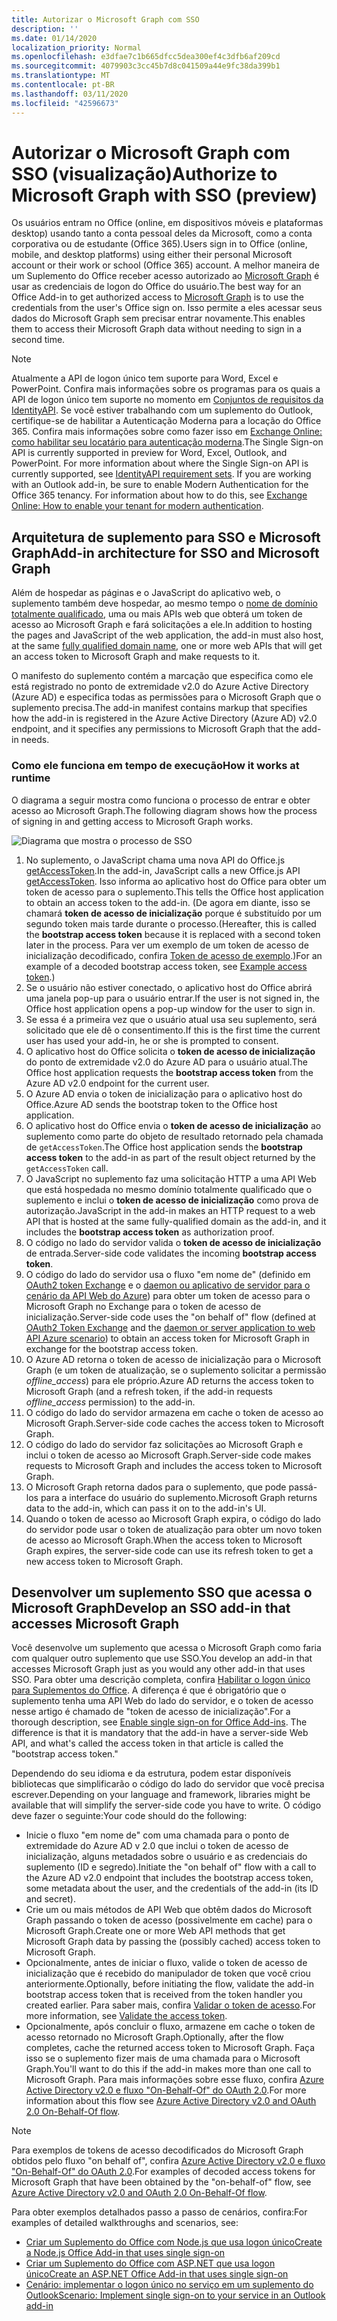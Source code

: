 ```yaml
---
title: Autorizar o Microsoft Graph com SSO
description: ''
ms.date: 01/14/2020
localization_priority: Normal
ms.openlocfilehash: e3dfae7c1b665dfcc5dea300ef4c3dfb6af209cd
ms.sourcegitcommit: 4079903c3cc45b7d8c041509a44e9fc38da399b1
ms.translationtype: MT
ms.contentlocale: pt-BR
ms.lasthandoff: 03/11/2020
ms.locfileid: "42596673"
---
```

# <a name="authorize-to-microsoft-graph-with-sso-preview"></a><span data-ttu-id="8fb2d-102">Autorizar o Microsoft Graph com SSO (visualização)</span><span class="sxs-lookup"><span data-stu-id="8fb2d-102">Authorize to Microsoft Graph with SSO (preview)</span></span>

<span data-ttu-id="8fb2d-103">Os usuários entram no Office (online, em dispositivos móveis e plataformas desktop) usando tanto a conta pessoal deles da Microsoft, como a conta corporativa ou de estudante (Office 365).</span><span class="sxs-lookup"><span data-stu-id="8fb2d-103">Users sign in to Office (online, mobile, and desktop platforms) using either their personal Microsoft account or their work or school (Office 365) account.</span></span> <span data-ttu-id="8fb2d-104">A melhor maneira de um Suplemento do Office receber acesso autorizado ao [Microsoft Graph](https://developer.microsoft.com/graph/docs) é usar as credenciais de logon do Office do usuário.</span><span class="sxs-lookup"><span data-stu-id="8fb2d-104">The best way for an Office Add-in to get authorized access to [Microsoft Graph](https://developer.microsoft.com/graph/docs) is to use the credentials from the user's Office sign on.</span></span> <span data-ttu-id="8fb2d-105">Isso permite a eles acessar seus dados do Microsoft Graph sem precisar entrar novamente.</span><span class="sxs-lookup"><span data-stu-id="8fb2d-105">This enables them to access their Microsoft Graph data without needing to sign in a second time.</span></span> 

> [!NOTE]
> <span data-ttu-id="8fb2d-p102">Atualmente a API de logon único tem suporte para Word, Excel e PowerPoint. Confira mais informações sobre os programas para os quais a API de logon único tem suporte no momento em [Conjuntos de requisitos da IdentityAPI](../reference/requirement-sets/identity-api-requirement-sets.md). Se você estiver trabalhando com um suplemento do Outlook, certifique-se de habilitar a Autenticação Moderna para a locação do Office 365. Confira mais informações sobre como fazer isso em [Exchange Online: como habilitar seu locatário para autenticação moderna](https://social.technet.microsoft.com/wiki/contents/articles/32711.exchange-online-how-to-enable-your-tenant-for-modern-authentication.aspx).</span><span class="sxs-lookup"><span data-stu-id="8fb2d-p102">The Single Sign-on API is currently supported in preview for Word, Excel, Outlook, and PowerPoint. For more information about where the Single Sign-on API is currently supported, see [IdentityAPI requirement sets](../reference/requirement-sets/identity-api-requirement-sets.md). If you are working with an Outlook add-in, be sure to enable Modern Authentication for the Office 365 tenancy. For information about how to do this, see [Exchange Online: How to enable your tenant for modern authentication](https://social.technet.microsoft.com/wiki/contents/articles/32711.exchange-online-how-to-enable-your-tenant-for-modern-authentication.aspx).</span></span>

## <a name="add-in-architecture-for-sso-and-microsoft-graph"></a><span data-ttu-id="8fb2d-110">Arquitetura de suplemento para SSO e Microsoft Graph</span><span class="sxs-lookup"><span data-stu-id="8fb2d-110">Add-in architecture for SSO and Microsoft Graph</span></span>

<span data-ttu-id="8fb2d-111">Além de hospedar as páginas e o JavaScript do aplicativo web, o suplemento também deve hospedar, ao mesmo tempo o [nome de domínio totalmente qualificado](/windows/desktop/DNS/f-gly#_dns_fully_qualified_domain_name_fqdn__gly), uma ou mais APIs web que obterá um token de acesso ao Microsoft Graph e fará solicitações a ele.</span><span class="sxs-lookup"><span data-stu-id="8fb2d-111">In addition to hosting the pages and JavaScript of the web application, the add-in must also host, at the same [fully qualified domain name](/windows/desktop/DNS/f-gly#_dns_fully_qualified_domain_name_fqdn__gly), one or more web APIs that will get an access token to Microsoft Graph and make requests to it.</span></span>

<span data-ttu-id="8fb2d-112">O manifesto do suplemento contém a marcação que especifica como ele está registrado no ponto de extremidade v2.0 do Azure Active Directory (Azure AD) e especifica todas as permissões para o Microsoft Graph que o suplemento precisa.</span><span class="sxs-lookup"><span data-stu-id="8fb2d-112">The add-in manifest contains markup that specifies how the add-in is registered in the Azure Active Directory (Azure AD) v2.0 endpoint, and it specifies any permissions to Microsoft Graph that the add-in needs.</span></span>

### <a name="how-it-works-at-runtime"></a><span data-ttu-id="8fb2d-113">Como ele funciona em tempo de execução</span><span class="sxs-lookup"><span data-stu-id="8fb2d-113">How it works at runtime</span></span>

<span data-ttu-id="8fb2d-114">O diagrama a seguir mostra como funciona o processo de entrar e obter acesso ao Microsoft Graph.</span><span class="sxs-lookup"><span data-stu-id="8fb2d-114">The following diagram shows how the process of signing in and getting access to Microsoft Graph works.</span></span>

![Diagrama que mostra o processo de SSO](../images/sso-access-to-microsoft-graph.png)

1. <span data-ttu-id="8fb2d-116">No suplemento, o JavaScript chama uma nova API do Office.js [getAccessToken](/javascript/api/office-runtime/officeruntime.auth#getaccesstoken-options-).</span><span class="sxs-lookup"><span data-stu-id="8fb2d-116">In the add-in, JavaScript calls a new Office.js API [getAccessToken](/javascript/api/office-runtime/officeruntime.auth#getaccesstoken-options-).</span></span> <span data-ttu-id="8fb2d-117">Isso informa ao aplicativo host do Office para obter um token de acesso para o suplemento.</span><span class="sxs-lookup"><span data-stu-id="8fb2d-117">This tells the Office host application to obtain an access token to the add-in.</span></span> <span data-ttu-id="8fb2d-118">(De agora em diante, isso se chamará **token de acesso de inicialização** porque é substituído por um segundo token mais tarde durante o processo.</span><span class="sxs-lookup"><span data-stu-id="8fb2d-118">(Hereafter, this is called the **bootstrap access token** because it is replaced with a second token later in the process.</span></span> <span data-ttu-id="8fb2d-119">Para ver um exemplo de um token de acesso de inicialização decodificado, confira [Token de acesso de exemplo](sso-in-office-add-ins.md#example-access-token).)</span><span class="sxs-lookup"><span data-stu-id="8fb2d-119">For an example of a decoded bootstrap access token, see [Example access token](sso-in-office-add-ins.md#example-access-token).)</span></span>
2. <span data-ttu-id="8fb2d-120">Se o usuário não estiver conectado, o aplicativo host do Office abrirá uma janela pop-up para o usuário entrar.</span><span class="sxs-lookup"><span data-stu-id="8fb2d-120">If the user is not signed in, the Office host application opens a pop-up window for the user to sign in.</span></span>
3. <span data-ttu-id="8fb2d-121">Se essa é a primeira vez que o usuário atual usa seu suplemento, será solicitado que ele dê o consentimento.</span><span class="sxs-lookup"><span data-stu-id="8fb2d-121">If this is the first time the current user has used your add-in, he or she is prompted to consent.</span></span>
4. <span data-ttu-id="8fb2d-122">O aplicativo host do Office solicita o **token de acesso de inicialização** do ponto de extremidade v2.0 do Azure AD para o usuário atual.</span><span class="sxs-lookup"><span data-stu-id="8fb2d-122">The Office host application requests the **bootstrap access token** from the Azure AD v2.0 endpoint for the current user.</span></span>
5. <span data-ttu-id="8fb2d-123">O Azure AD envia o token de inicialização para o aplicativo host do Office.</span><span class="sxs-lookup"><span data-stu-id="8fb2d-123">Azure AD sends the bootstrap token to the Office host application.</span></span>
6. <span data-ttu-id="8fb2d-124">O aplicativo host do Office envia o **token de acesso de inicialização** ao suplemento como parte do objeto de resultado retornado pela chamada de `getAccessToken`.</span><span class="sxs-lookup"><span data-stu-id="8fb2d-124">The Office host application sends the **bootstrap access token** to the add-in as part of the result object returned by the `getAccessToken` call.</span></span>
7. <span data-ttu-id="8fb2d-125">O JavaScript no suplemento faz uma solicitação HTTP a uma API Web que está hospedada no mesmo domínio totalmente qualificado que o suplemento e inclui o **token de acesso de inicialização** como prova de autorização.</span><span class="sxs-lookup"><span data-stu-id="8fb2d-125">JavaScript in the add-in makes an HTTP request to a web API that is hosted at the same fully-qualified domain as the add-in, and it includes the **bootstrap access token** as authorization proof.</span></span>
8. <span data-ttu-id="8fb2d-126">O código no lado do servidor valida o **token de acesso de inicialização** de entrada.</span><span class="sxs-lookup"><span data-stu-id="8fb2d-126">Server-side code validates the incoming **bootstrap access token**.</span></span>
9. <span data-ttu-id="8fb2d-127">O código do lado do servidor usa o fluxo "em nome de" (definido em [OAuth2 token Exchange](https://tools.ietf.org/html/draft-ietf-oauth-token-exchange-02) e o [daemon ou aplicativo de servidor para o cenário da API Web do Azure](/azure/active-directory/develop/active-directory-authentication-scenarios)) para obter um token de acesso para o Microsoft Graph no Exchange para o token de acesso de inicialização.</span><span class="sxs-lookup"><span data-stu-id="8fb2d-127">Server-side code uses the "on behalf of" flow (defined at [OAuth2 Token Exchange](https://tools.ietf.org/html/draft-ietf-oauth-token-exchange-02) and the [daemon or server application to web API Azure scenario](/azure/active-directory/develop/active-directory-authentication-scenarios)) to obtain an access token for Microsoft Graph in exchange for the bootstrap access token.</span></span>
10. <span data-ttu-id="8fb2d-128">O Azure AD retorna o token de acesso de inicialização para o Microsoft Graph (e um token de atualização, se o suplemento solicitar a permissão *offline_access*) para ele próprio.</span><span class="sxs-lookup"><span data-stu-id="8fb2d-128">Azure AD returns the access token to Microsoft Graph (and a refresh token, if the add-in requests *offline_access* permission) to the add-in.</span></span>
11. <span data-ttu-id="8fb2d-129">O código do lado do servidor armazena em cache o token de acesso ao Microsoft Graph.</span><span class="sxs-lookup"><span data-stu-id="8fb2d-129">Server-side code caches the access token to Microsoft Graph.</span></span>
12. <span data-ttu-id="8fb2d-130">O código do lado do servidor faz solicitações ao Microsoft Graph e inclui o token de acesso ao Microsoft Graph.</span><span class="sxs-lookup"><span data-stu-id="8fb2d-130">Server-side code makes requests to Microsoft Graph and includes the access token to Microsoft Graph.</span></span>
13. <span data-ttu-id="8fb2d-131">O Microsoft Graph retorna dados para o suplemento, que pode passá-los para a interface do usuário do suplemento.</span><span class="sxs-lookup"><span data-stu-id="8fb2d-131">Microsoft Graph returns data to the add-in, which can pass it on to the add-in's UI.</span></span>
14. <span data-ttu-id="8fb2d-132">Quando o token de acesso ao Microsoft Graph expira, o código do lado do servidor pode usar o token de atualização para obter um novo token de acesso ao Microsoft Graph.</span><span class="sxs-lookup"><span data-stu-id="8fb2d-132">When the access token to Microsoft Graph expires, the server-side code can use its refresh token to get a new access token to Microsoft Graph.</span></span>

## <a name="develop-an-sso-add-in-that-accesses-microsoft-graph"></a><span data-ttu-id="8fb2d-133">Desenvolver um suplemento SSO que acessa o Microsoft Graph</span><span class="sxs-lookup"><span data-stu-id="8fb2d-133">Develop an SSO add-in that accesses Microsoft Graph</span></span>

<span data-ttu-id="8fb2d-134">Você desenvolve um suplemento que acessa o Microsoft Graph como faria com qualquer outro suplemento que use SSO.</span><span class="sxs-lookup"><span data-stu-id="8fb2d-134">You develop an add-in that accesses Microsoft Graph just as you would any other add-in that uses SSO.</span></span> <span data-ttu-id="8fb2d-135">Para obter uma descrição completa, confira [Habilitar o logon único para Suplementos do Office](../develop/sso-in-office-add-ins.md). A diferença é que é obrigatório que o suplemento tenha uma API Web do lado do servidor, e o token de acesso nesse artigo é chamado de "token de acesso de inicialização".</span><span class="sxs-lookup"><span data-stu-id="8fb2d-135">For a thorough description, see [Enable single sign-on for Office Add-ins](../develop/sso-in-office-add-ins.md). The difference is that it is mandatory that the add-in have a server-side Web API, and what's called the access token in that article is called the "bootstrap access token."</span></span>

<span data-ttu-id="8fb2d-136">Dependendo do seu idioma e da estrutura, podem estar disponíveis bibliotecas que simplificarão o código do lado do servidor que você precisa escrever.</span><span class="sxs-lookup"><span data-stu-id="8fb2d-136">Depending on your language and framework, libraries might be available that will simplify the server-side code you have to write.</span></span> <span data-ttu-id="8fb2d-137">O código deve fazer o seguinte:</span><span class="sxs-lookup"><span data-stu-id="8fb2d-137">Your code should do the following:</span></span>

* <span data-ttu-id="8fb2d-138">Inicie o fluxo "em nome de" com uma chamada para o ponto de extremidade do Azure AD v 2.0 que inclui o token de acesso de inicialização, alguns metadados sobre o usuário e as credenciais do suplemento (ID e segredo).</span><span class="sxs-lookup"><span data-stu-id="8fb2d-138">Initiate the "on behalf of" flow with a call to the Azure AD v2.0 endpoint that includes the bootstrap access token, some metadata about the user, and the credentials of the add-in (its ID and secret).</span></span>
* <span data-ttu-id="8fb2d-139">Crie um ou mais métodos de API Web que obtêm dados do Microsoft Graph passando o token de acesso (possivelmente em cache) para o Microsoft Graph.</span><span class="sxs-lookup"><span data-stu-id="8fb2d-139">Create one or more Web API methods that get Microsoft Graph data by passing the (possibly cached) access token to Microsoft Graph.</span></span>
* <span data-ttu-id="8fb2d-140">Opcionalmente, antes de iniciar o fluxo, valide o token de acesso de inicialização que é recebido do manipulador de token que você criou anteriormente.</span><span class="sxs-lookup"><span data-stu-id="8fb2d-140">Optionally, before initiating the flow, validate the add-in bootstrap access token that is received from the token handler you created earlier.</span></span> <span data-ttu-id="8fb2d-141">Para saber mais, confira [Validar o token de acesso](sso-in-office-add-ins.md#validate-the-access-token).</span><span class="sxs-lookup"><span data-stu-id="8fb2d-141">For more information, see [Validate the access token](sso-in-office-add-ins.md#validate-the-access-token).</span></span> 
* <span data-ttu-id="8fb2d-142">Opcionalmente, após concluir o fluxo, armazene em cache o token de acesso retornado no Microsoft Graph.</span><span class="sxs-lookup"><span data-stu-id="8fb2d-142">Optionally, after the flow completes, cache the returned access token to Microsoft Graph.</span></span> <span data-ttu-id="8fb2d-143">Faça isso se o suplemento fizer mais de uma chamada para o Microsoft Graph.</span><span class="sxs-lookup"><span data-stu-id="8fb2d-143">You'll want to do this if the add-in makes more than one call to Microsoft Graph.</span></span> <span data-ttu-id="8fb2d-144">Para mais informações sobre esse fluxo, confira [Azure Active Directory v2.0 e fluxo "On-Behalf-Of" do OAuth 2.0](/azure/active-directory/develop/active-directory-v2-protocols-oauth-on-behalf-of).</span><span class="sxs-lookup"><span data-stu-id="8fb2d-144">For more information about this flow see [Azure Active Directory v2.0 and OAuth 2.0 On-Behalf-Of flow](/azure/active-directory/develop/active-directory-v2-protocols-oauth-on-behalf-of).</span></span>

> [!NOTE]
> <span data-ttu-id="8fb2d-145">Para exemplos de tokens de acesso decodificados do Microsoft Graph obtidos pelo fluxo "on behalf of", confira [Azure Active Directory v2.0 e fluxo "On-Behalf-Of" do OAuth 2.0](/azure/active-directory/develop/active-directory-v2-protocols-oauth-on-behalf-of).</span><span class="sxs-lookup"><span data-stu-id="8fb2d-145">For examples of decoded access tokens for Microsoft Graph that have been obtained by the "on-behalf-of" flow, see [Azure Active Directory v2.0 and OAuth 2.0 On-Behalf-Of flow](/azure/active-directory/develop/active-directory-v2-protocols-oauth-on-behalf-of).</span></span>

<span data-ttu-id="8fb2d-146">Para obter exemplos detalhados passo a passo de cenários, confira:</span><span class="sxs-lookup"><span data-stu-id="8fb2d-146">For examples of detailed walkthroughs and scenarios, see:</span></span>

* [<span data-ttu-id="8fb2d-147">Criar um Suplemento do Office com Node.js que usa logon único</span><span class="sxs-lookup"><span data-stu-id="8fb2d-147">Create a Node.js Office Add-in that uses single sign-on</span></span>](create-sso-office-add-ins-nodejs.md)
* [<span data-ttu-id="8fb2d-148">Criar um Suplemento do Office com ASP.NET que usa logon único</span><span class="sxs-lookup"><span data-stu-id="8fb2d-148">Create an ASP.NET Office Add-in that uses single sign-on</span></span>](create-sso-office-add-ins-aspnet.md)
* [<span data-ttu-id="8fb2d-149">Cenário: implementar o logon único no serviço em um suplemento do Outlook</span><span class="sxs-lookup"><span data-stu-id="8fb2d-149">Scenario: Implement single sign-on to your service in an Outlook add-in</span></span>](../outlook/implement-sso-in-outlook-add-in.md)
